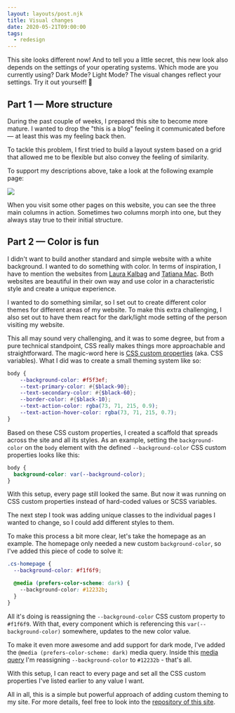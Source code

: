 ```yaml
---
layout: layouts/post.njk
title: Visual changes
date: 2020-05-21T09:00:00
tags:
  - redesign
---
```


This site looks different now! And to tell you a little secret, this new look also depends on the settings of your operating systems. Which mode are you currently using? Dark Mode? Light Mode? The visual changes reflect your settings. Try it out yourself! 🌈

## Part 1 — More structure

During the past couple of weeks, I prepared this site to become more mature. I wanted to drop the "this is a blog" feeling it communicated before — at least this was my feeling back then.

To tackle this problem, I first tried to build a layout system based on a grid that allowed me to be flexible but also convey the feeling of similarity.

To support my descriptions above, take a look at the following example page:

![](/uploads/journal/layout-grid.jpg)

When you visit some other pages on this website, you can see the three main columns in action. Sometimes two columns morph into one, but they always stay true to their initial structure.

## Part 2 — Color is fun

I didn't want to build another standard and simple website with a white background. I wanted to do something with color. In terms of inspiration, I have to mention the websites from [Laura Kalbag](https://laurakalbag.com) and [Tatiana Mac](https://tatianamac.com). Both websites are beautiful in their own way and use color in a characteristic style and create a unique experience.

I wanted to do something similar, so I set out to create  different color themes for different areas of my website. To make this  extra challenging, I also set out to have them react for the dark/light  mode setting of the person visiting my website.

This all may sound very challenging, and it was to some degree, but from a pure technical standpoint, CSS really makes things more approachable and straightforward. The magic-word here is [CSS custom properties](https://developer.mozilla.org/en-US/docs/Web/CSS/Using_CSS_custom_properties) (aka. CSS variables). What I did was to create a small theming system like so:

```scss
body {
	--background-color: #f5f3ef;
	--text-primary-color: #{$black-90};
	--text-secondary-color: #{$black-60};
	--border-color: #{$black-10};
	--text-action-color: rgba(73, 71, 215, 0.9);
	--text-action-hover-color: rgba(73, 71, 215, 0.7);
}
```

Based on these CSS custom properties, I created a scaffold that spreads across the site and all its styles. As an example, setting the `background-color` on the `body` element with the defined `--background-color` CSS custom properties looks like this:

```css
body {
  background-color: var(--background-color);
}
```

With this setup, every page still looked the same. But now it was  running on CSS custom properties instead of hard-coded values or SCSS  variables.

The next step I took was adding unique classes to the individual pages I wanted to change, so I could add different styles to them.

To make this process a bit more clear, let's take the homepage as an example. The homepage only needed a new custom `background-color`, so I've added this piece of code to solve it:

```css
.cs-homepage {
  --background-color: #f1f6f9;

  @media (prefers-color-scheme: dark) {
    --background-color: #12232b;
  }
}
```

All it's doing is reassigning the `--background-color` CSS custom property to `#f1f6f9`. With that, every component which is referencing this `var(--background-color)` somewhere, updates to the new color value.

To make it even more awesome and add support for dark mode, I've added the `@media (prefers-color-scheme: dark)` media query. Inside this [media query](https://developer.mozilla.org/de/docs/Web/CSS/Media_Queries/Using_media_queries) I'm reassigning `--background-color` to `#12232b` - that's all.

With this setup, I can react to every page and set all the CSS custom properties I've listed earlier to any value I want.  

All in all, this is a simple but powerful approach of adding custom theming to my site. For more details, feel free to look into the [repository of this site](https://github.com/coolcut/fruechtl.me).
